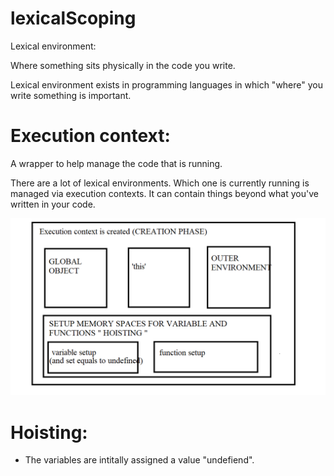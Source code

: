 lexicalScoping
=================

Lexical environment: 

Where something sits physically in the code you write.

Lexical environment exists in programming languages in which "where" you write something is important.


Execution context:
===================

A wrapper to help manage the code that is running.

There are a lot of lexical environments. Which one is currently running is managed via execution contexts. It can contain things beyond what you've written in your code.

<img src="../images/executionContextCreation.png" alt="executionContextCreation" />

Hoisting:
========

- The variables are intitally assigned a value "undefiend".
